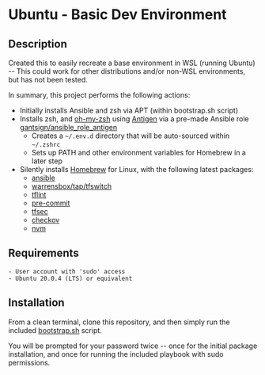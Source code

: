 # Ubuntu - Basic Dev Environment

## Description
Created this to easily recreate a base environment in WSL (running Ubuntu) -- This could work for other distributions and/or non-WSL environments, but has not been tested.

In summary, this project performs the following actions:
* Initially installs Ansible and zsh via APT (within bootstrap.sh script)
* Installs zsh, and [oh-my-zsh](https://ohmyz.sh/) using [Antigen](https://antigen.sharats.me/) via a pre-made Ansible role [gantsign/ansible_role_antigen](https://github.com/gantsign/ansible_role_antigen)
  * Creates a `~/.env.d` directory that will be auto-sourced within `~/.zshrc`
  * Sets up PATH and other environment variables for Homebrew in a later step
* Silently installs [Homebrew](https://brew.sh/) for Linux, with the following latest packages:
  * [ansible](https://github.com/ansible/ansible)
  * [warrensbox/tap/tfswitch](https://tfswitch.warrensbox.com/)
  * [tflint](https://github.com/terraform-linters/tflint)
  * [pre-commit](https://pre-commit.com/)
  * [tfsec](https://github.com/aquasecurity/tfsec)
  * [checkov](https://www.checkov.io/)
  * [nvm](https://github.com/nvm-sh/nvm)

## Requirements
```
- User account with 'sudo' access
- Ubuntu 20.0.4 (LTS) or equivalent
```

## Installation
From a clean terminal, clone this repository, and then simply run the included [bootstrap.sh](./bootstrap.sh) script. 

You will be prompted for your password twice -- once for the initial package installation, and once for running the included playbook with sudo permissions.

